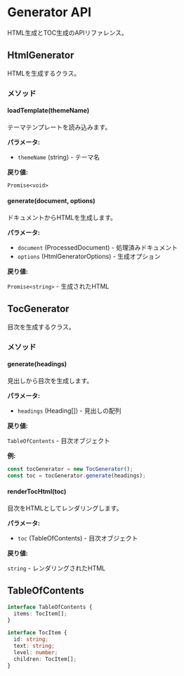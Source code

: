 # Generator API

HTML生成とTOC生成のAPIリファレンス。

## HtmlGenerator

HTMLを生成するクラス。

### メソッド

#### loadTemplate(themeName)

テーマテンプレートを読み込みます。

**パラメータ:**

- `themeName` (string) - テーマ名

**戻り値:**

`Promise<void>`

#### generate(document, options)

ドキュメントからHTMLを生成します。

**パラメータ:**

- `document` (ProcessedDocument) - 処理済みドキュメント
- `options` (HtmlGeneratorOptions) - 生成オプション

**戻り値:**

`Promise<string>` - 生成されたHTML

## TocGenerator

目次を生成するクラス。

### メソッド

#### generate(headings)

見出しから目次を生成します。

**パラメータ:**

- `headings` (Heading[]) - 見出しの配列

**戻り値:**

`TableOfContents` - 目次オブジェクト

**例:**

```typescript
const tocGenerator = new TocGenerator();
const toc = tocGenerator.generate(headings);
```

#### renderTocHtml(toc)

目次をHTMLとしてレンダリングします。

**パラメータ:**

- `toc` (TableOfContents) - 目次オブジェクト

**戻り値:**

`string` - レンダリングされたHTML

## TableOfContents

```typescript
interface TableOfContents {
  items: TocItem[];
}

interface TocItem {
  id: string;
  text: string;
  level: number;
  children: TocItem[];
}
```